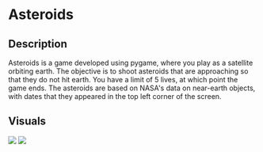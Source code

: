# Asteroids
## Description 

Asteroids is a game developed using pygame, where you play as a satellite orbiting earth. The objective is to shoot asteroids that are 
approaching so that they do not hit earth. You have a limit of 5 lives, at which point the game ends. The asteroids are based on NASA's data on near-earth objects, with dates that they appeared in the top left corner of the screen. 

## Visuals 
![](../assets/asteroids.gif)
![](../assets/asteroids_screenshot.png)

